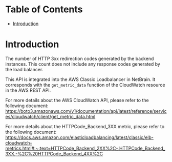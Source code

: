 # Table of Contents
- [Introduction](#introduction)

# Introduction <a name="introduction"></a>
The number of HTTP 3xx redirection codes generated by the backend instances. This count does not include any response codes generated by the load balancer.



This API is integrated into the AWS Classic Loadbalancer in NetBrain. It corresponds with the `get_metric_data` function of the CloudWatch resource in the AWS REST API.



For more details about the AWS CloudWatch API, please refer to the following document: https://boto3.amazonaws.com/v1/documentation/api/latest/reference/services/cloudwatch/client/get_metric_data.html

For more details about the HTTPCode_Backend_3XX metric, please refer to the following document: https://docs.aws.amazon.com/elasticloadbalancing/latest/classic/elb-cloudwatch-metrics.html#:~:text=HTTPCode_Backend_2XX%2C-,HTTPCode_Backend_3XX,-%2C%20HTTPCode_Backend_4XX%2C